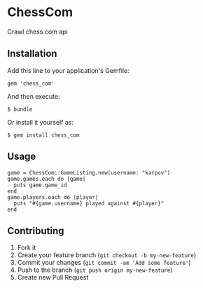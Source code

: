 # ChessCom

Crawl chess.com api

## Installation

Add this line to your application's Gemfile:

    gem 'chess_com'

And then execute:

    $ bundle

Or install it yourself as:

    $ gem install chess_com

## Usage

```
game = ChessCom::GameListing.new(username: "karpov")
game.games.each do |game|
  puts game.game_id
end
game.players.each do |player|
  puts "#{game.username} played against #{player}"
end
```

## Contributing

1. Fork it
2. Create your feature branch (`git checkout -b my-new-feature`)
3. Commit your changes (`git commit -am 'Add some feature'`)
4. Push to the branch (`git push origin my-new-feature`)
5. Create new Pull Request
